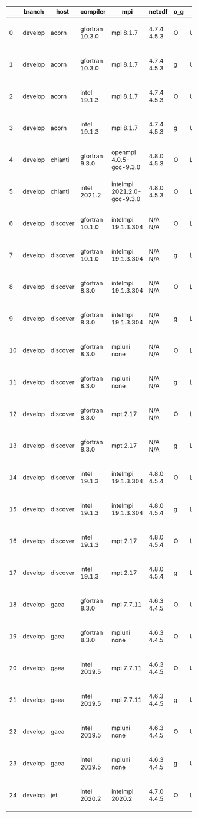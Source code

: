 |    | branch   | host     | compiler        | mpi                         | netcdf      | o_g   | os     | build   | u_pass   | u_fail   | s_pass   | s_fail   | e_pass   | e_fail   | nuopc_pass   | nuopc_fail   | artifacts_hash                                                                                                                                                        | modified                  |
|----|----------|----------|-----------------|-----------------------------|-------------|-------|--------|---------|----------|----------|----------|----------|----------|----------|--------------|--------------|-----------------------------------------------------------------------------------------------------------------------------------------------------------------------|---------------------------|
|  0 | develop  | acorn    | gfortran 10.3.0 | mpi 8.1.7                   | 4.7.4 4.5.3 | O     | Unicos | pass    | 13647    | 0        | 49       | 0        | 80       | 0        | 50           | 0            | [artifacts](https://github.com/esmf-org/esmf-test-artifacts/tree/b99956e37b0260edac57a480a894d4bcd0b59e70/develop/acorn/gfortran/10.3.0/O/mpi/8.1.7)                  | 2022-03-29 01:50:56 +0000 |
|  1 | develop  | acorn    | gfortran 10.3.0 | mpi 8.1.7                   | 4.7.4 4.5.3 | g     | Unicos | pass    | 13647    | 0        | 49       | 0        | 80       | 0        | 50           | 0            | [artifacts](https://github.com/esmf-org/esmf-test-artifacts/tree/5884f317f82ce99b87650a4944d4ebbd89cc9d18/develop/acorn/gfortran/10.3.0/g/mpi/8.1.7)                  | 2022-03-29 01:57:07 +0000 |
|  2 | develop  | acorn    | intel 19.1.3    | mpi 8.1.7                   | 4.7.4 4.5.3 | O     | Unicos | pass    | 13647    | 0        | 49       | 0        | 80       | 0        | 50           | 0            | [artifacts](https://github.com/esmf-org/esmf-test-artifacts/tree/19ea2fa8b708fa9ba384d33d2f74a9198dece3dc/develop/acorn/intel/19.1.3/O/mpi/8.1.7)                     | 2022-03-29 01:53:25 +0000 |
|  3 | develop  | acorn    | intel 19.1.3    | mpi 8.1.7                   | 4.7.4 4.5.3 | g     | Unicos | pass    | 13647    | 0        | 49       | 0        | 80       | 0        | 50           | 0            | [artifacts](https://github.com/esmf-org/esmf-test-artifacts/tree/6e945134c125ad6967479186c8302860168838e8/develop/acorn/intel/19.1.3/g/mpi/8.1.7)                     | 2022-03-29 01:53:33 +0000 |
|  4 | develop  | chianti  | gfortran 9.3.0  | openmpi 4.0.5-gcc-9.3.0     | 4.8.0 4.5.3 | O     | Linux  | pass    | 13646    | 1        | 49       | 0        | 80       | 0        | 50           | 0            | [artifacts](https://github.com/esmf-org/esmf-test-artifacts/tree/3be76019a866b34dc3be7690a92e7062452495bb/develop/chianti/gfortran/9.3.0/O/openmpi/4.0.5-gcc-9.3.0)   | 2022-03-29 01:55:41 -0400 |
|  5 | develop  | chianti  | intel 2021.2    | intelmpi 2021.2.0-gcc-9.3.0 | 4.8.0 4.5.3 | O     | Linux  | pass    | 13647    | 0        | 49       | 0        | 80       | 0        | 50           | 0            | [artifacts](https://github.com/esmf-org/esmf-test-artifacts/tree/6eb72f691b1dc93671b84f1766878cd559de172b/develop/chianti/intel/2021.2/O/intelmpi/2021.2.0-gcc-9.3.0) | 2022-03-29 02:27:33 -0400 |
|  6 | develop  | discover | gfortran 10.1.0 | intelmpi 19.1.3.304         | N/A N/A     | O     | Linux  | pass    | 13632    | 15       | 49       | 0        | 80       | 0        | 50           | 0            | [artifacts](https://github.com/esmf-org/esmf-test-artifacts/tree/47547eda2b6ecff9305acb9f664a1979c0538aae/develop/discover/gfortran/10.1.0/O/intelmpi/19.1.3.304)     | 2022-03-29 01:38:45 -0400 |
|  7 | develop  | discover | gfortran 10.1.0 | intelmpi 19.1.3.304         | N/A N/A     | g     | Linux  | pass    | 13632    | 15       | 49       | 0        | 80       | 0        | 50           | 0            | [artifacts](https://github.com/esmf-org/esmf-test-artifacts/tree/d64ead7bd85109b9423166b884cf7ad236cd2227/develop/discover/gfortran/10.1.0/g/intelmpi/19.1.3.304)     | 2022-03-29 01:46:15 -0400 |
|  8 | develop  | discover | gfortran 8.3.0  | intelmpi 19.1.3.304         | N/A N/A     | O     | Linux  | pass    | 13632    | 15       | 49       | 0        | 80       | 0        | 50           | 0            | [artifacts](https://github.com/esmf-org/esmf-test-artifacts/tree/495f213bc4e9e330dd363a034a37f841d5093fde/develop/discover/gfortran/8.3.0/O/intelmpi/19.1.3.304)      | 2022-03-29 01:38:11 -0400 |
|  9 | develop  | discover | gfortran 8.3.0  | intelmpi 19.1.3.304         | N/A N/A     | g     | Linux  | pass    | 13632    | 15       | 49       | 0        | 80       | 0        | 50           | 0            | [artifacts](https://github.com/esmf-org/esmf-test-artifacts/tree/1d2d105b62a9d2cb3d45898365c76405c9889862/develop/discover/gfortran/8.3.0/g/intelmpi/19.1.3.304)      | 2022-03-29 01:46:49 -0400 |
| 10 | develop  | discover | gfortran 8.3.0  | mpiuni none                 | N/A N/A     | O     | Linux  | pass    | 12121    | 0        | 8        | 0        | 43       | 0        | 0            | 50           | [artifacts](https://github.com/esmf-org/esmf-test-artifacts/tree/6e77a7bfed5c0e1917da58b5103d3e43009d3cae/develop/discover/gfortran/8.3.0/O/mpiuni/none)              | 2022-03-29 01:26:24 -0400 |
| 11 | develop  | discover | gfortran 8.3.0  | mpiuni none                 | N/A N/A     | g     | Linux  | pass    | 12121    | 0        | 8        | 0        | 43       | 0        | 0            | 50           | [artifacts](https://github.com/esmf-org/esmf-test-artifacts/tree/495f213bc4e9e330dd363a034a37f841d5093fde/develop/discover/gfortran/8.3.0/g/mpiuni/none)              | 2022-03-29 01:38:11 -0400 |
| 12 | develop  | discover | gfortran 8.3.0  | mpt 2.17                    | N/A N/A     | O     | Linux  | pass    | 13647    | 0        | 49       | 0        | 80       | 0        | 46           | 4            | [artifacts](https://github.com/esmf-org/esmf-test-artifacts/tree/4cbab9bc22b6543ab9e099da9574a9294f6e1f5d/develop/discover/gfortran/8.3.0/O/mpt/2.17)                 | 2022-03-29 01:29:35 -0400 |
| 13 | develop  | discover | gfortran 8.3.0  | mpt 2.17                    | N/A N/A     | g     | Linux  | pass    | 13647    | 0        | 49       | 0        | 80       | 0        | 46           | 4            | [artifacts](https://github.com/esmf-org/esmf-test-artifacts/tree/47547eda2b6ecff9305acb9f664a1979c0538aae/develop/discover/gfortran/8.3.0/g/mpt/2.17)                 | 2022-03-29 01:38:45 -0400 |
| 14 | develop  | discover | intel 19.1.3    | intelmpi 19.1.3.304         | 4.8.0 4.5.4 | O     | Linux  | pass    | 13647    | 0        | 49       | 0        | 80       | 0        | 50           | 0            | [artifacts](https://github.com/esmf-org/esmf-test-artifacts/tree/1f6141accc5f2d16ab77eb8ab3c4bd13eaffd1f1/develop/discover/intel/19.1.3/O/intelmpi/19.1.3.304)        | 2022-03-29 01:54:51 -0400 |
| 15 | develop  | discover | intel 19.1.3    | intelmpi 19.1.3.304         | 4.8.0 4.5.4 | g     | Linux  | pass    | 13647    | 0        | 49       | 0        | 80       | 0        | 50           | 0            | [artifacts](https://github.com/esmf-org/esmf-test-artifacts/tree/8205a3cf1396347ebd466f4d24109ee4380d568f/develop/discover/intel/19.1.3/g/intelmpi/19.1.3.304)        | 2022-03-29 01:59:08 -0400 |
| 16 | develop  | discover | intel 19.1.3    | mpt 2.17                    | 4.8.0 4.5.4 | O     | Linux  | pass    | 13647    | 0        | 49       | 0        | 80       | 0        | 0            | 50           | [artifacts](https://github.com/esmf-org/esmf-test-artifacts/tree/0ce208f37f55fe5269451383f1e221ecb99145f6/develop/discover/intel/19.1.3/O/mpt/2.17)                   | 2022-03-29 01:45:21 -0400 |
| 17 | develop  | discover | intel 19.1.3    | mpt 2.17                    | 4.8.0 4.5.4 | g     | Linux  | pass    | 13647    | 0        | 49       | 0        | 80       | 0        | 0            | 50           | [artifacts](https://github.com/esmf-org/esmf-test-artifacts/tree/22ca27103dd424b1558dc5683e66f224edbbbdd8/develop/discover/intel/19.1.3/g/mpt/2.17)                   | 2022-03-29 01:48:08 -0400 |
| 18 | develop  | gaea     | gfortran 8.3.0  | mpi 7.7.11                  | 4.6.3 4.4.5 | O     | Unicos | pass    | pending  | pending  | pending  | pending  | pending  | pending  | pending      | pending      | [artifacts](https://github.com/esmf-org/esmf-test-artifacts/tree/0361c206660fd66b2f3dc742845f16e220b7cc3f/develop/gaea/gfortran/8.3.0/O/mpi/7.7.11)                   | 2022-03-29 00:26:20 -0400 |
| 19 | develop  | gaea     | gfortran 8.3.0  | mpiuni none                 | 4.6.3 4.4.5 | O     | Unicos | pass    | 12121    | 0        | 8        | 0        | 43       | 0        | 0            | 50           | [artifacts](https://github.com/esmf-org/esmf-test-artifacts/tree/7ef8e014efa0e14883a11bb0109fd7e7487021b4/develop/gaea/gfortran/8.3.0/O/mpiuni/none)                  | 2022-03-29 01:38:36 -0400 |
| 20 | develop  | gaea     | intel 2019.5    | mpi 7.7.11                  | 4.6.3 4.4.5 | O     | Unicos | pass    | 13632    | 15       | 49       | 0        | 80       | 0        | 47           | 3            | [artifacts](https://github.com/esmf-org/esmf-test-artifacts/tree/920eb9be588a63937c8acfdd74fd18bcfb122a7d/develop/gaea/intel/2019.5/O/mpi/7.7.11)                     | 2022-03-29 01:54:22 -0400 |
| 21 | develop  | gaea     | intel 2019.5    | mpi 7.7.11                  | 4.6.3 4.4.5 | g     | Unicos | pass    | 13632    | 15       | 49       | 0        | 80       | 0        | 47           | 3            | [artifacts](https://github.com/esmf-org/esmf-test-artifacts/tree/49ae1d838e2a16ad698c332e2a37f732b31c8cd8/develop/gaea/intel/2019.5/g/mpi/7.7.11)                     | 2022-03-29 02:08:55 -0400 |
| 22 | develop  | gaea     | intel 2019.5    | mpiuni none                 | 4.6.3 4.4.5 | O     | Unicos | pass    | 12106    | 15       | 8        | 0        | 43       | 0        | 0            | 50           | [artifacts](https://github.com/esmf-org/esmf-test-artifacts/tree/91d1a7e744de36d8e9b42ac0a28ad384078fc805/develop/gaea/intel/2019.5/O/mpiuni/none)                    | 2022-03-29 01:30:11 -0400 |
| 23 | develop  | gaea     | intel 2019.5    | mpiuni none                 | 4.6.3 4.4.5 | g     | Unicos | pass    | 12106    | 15       | 8        | 0        | 43       | 0        | 0            | 50           | [artifacts](https://github.com/esmf-org/esmf-test-artifacts/tree/3dce255917183a05fefdd6bc1dc91119ab5dea85/develop/gaea/intel/2019.5/g/mpiuni/none)                    | 2022-03-29 01:39:33 -0400 |
| 24 | develop  | jet      | intel 2020.2    | intelmpi 2020.2             | 4.7.0 4.4.5 | O     | Linux  | fail    | fail     | fail     | fail     | fail     | fail     | fail     | 0            | 50           | [artifacts](https://github.com/esmf-org/esmf-test-artifacts/tree/bf12067ae14d3c1d20fbf3daa31a28a177f2de8f/develop/jet/intel/2020.2/O/intelmpi/2020.2)                 | 2022-03-29 03:58:03 +0000 |